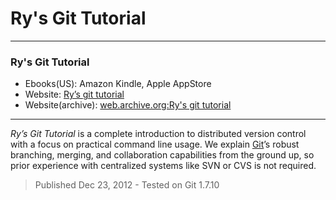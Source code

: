 Ry's Git Tutorial
=====================================================

---------------------------------------------------------------------------------

### Ry's Git Tutorial
- Ebooks(US): Amazon Kindle, Apple AppStore
- Website: [Ry’s git tutorial](http://rypress.com/tutorials/git/index)
- Website(archive): [web.archive.org:Ry's git tutorial](https://web.archive.org/web/20161121145226/http://rypress.com:80/tutorials/git/index)

---------------------------------------------------------------------------------

*Ry’s Git Tutorial* is a complete introduction to distributed version control 
with a focus on practical command line usage. 
We explain [Git](http://git-scm.com/)’s robust branching, merging, and collaboration capabilities 
from the ground up, so prior experience with centralized systems like SVN or CVS is not required. 
> Published Dec 23, 2012 - Tested on Git 1.7.10
